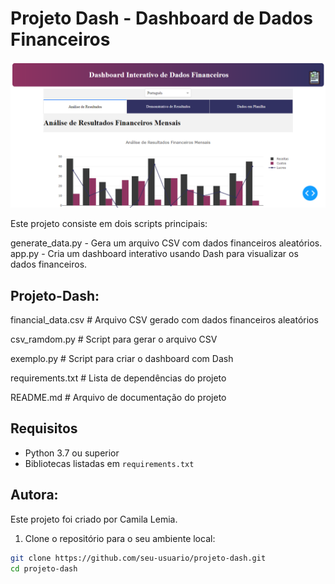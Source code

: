 # Projeto Dash - Dashboard de Dados Financeiros
![Descrição da Imagem](Imagens/Imagem1.png)


Este projeto consiste em dois scripts principais:

generate_data.py - Gera um arquivo CSV com dados financeiros aleatórios.
app.py - Cria um dashboard interativo usando Dash para visualizar os dados financeiros.

## Projeto-Dash:
 financial_data.csv  # Arquivo CSV gerado com dados financeiros aleatórios
 
csv_ramdom.py         # Script para gerar o arquivo CSV

 exemplo.py                   # Script para criar o dashboard com Dash
 
requirements.txt         # Lista de dependências do projeto

 README.md                # Arquivo de documentação do projeto


## Requisitos

- Python 3.7 ou superior
- Bibliotecas listadas em `requirements.txt`

## Autora:
Este projeto foi criado por Camila Lemia.


1. Clone o repositório para o seu ambiente local:

```sh
git clone https://github.com/seu-usuario/projeto-dash.git
cd projeto-dash





